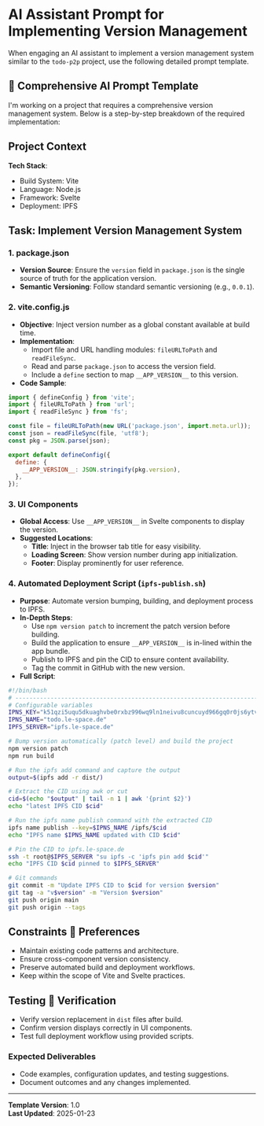 # AI Assistant Prompt for Implementing Version Management

When engaging an AI assistant to implement a version management system similar to the `todo-p2p` project, use the following detailed prompt template.

## 📑 Comprehensive AI Prompt Template

I'm working on a project that requires a comprehensive version management system. Below is a step-by-step breakdown of the required implementation:

## Project Context

**Tech Stack**:
- Build System: Vite
- Language: Node.js
- Framework: Svelte
- Deployment: IPFS

## Task: Implement Version Management System

### 1. **package.json**
- **Version Source**: Ensure the `version` field in `package.json` is the single source of truth for the application version.
- **Semantic Versioning**: Follow standard semantic versioning (e.g., `0.0.1`).

### 2. **vite.config.js**
- **Objective**: Inject version number as a global constant available at build time.
- **Implementation**:
  - Import file and URL handling modules: `fileURLToPath` and `readFileSync`.
  - Read and parse `package.json` to access the version field.
  - Include a `define` section to map `__APP_VERSION__` to this version.
- **Code Sample**:
```javascript
import { defineConfig } from 'vite';
import { fileURLToPath } from 'url';
import { readFileSync } from 'fs';

const file = fileURLToPath(new URL('package.json', import.meta.url));
const json = readFileSync(file, 'utf8');
const pkg = JSON.parse(json);

export default defineConfig({
  define: {
    __APP_VERSION__: JSON.stringify(pkg.version),
  },
});
```

### 3. **UI Components**
- **Global Access**: Use `__APP_VERSION__` in Svelte components to display the version.
- **Suggested Locations**:
  - **Title**: Inject in the browser tab title for easy visibility.
  - **Loading Screen**: Show version number during app initialization.
  - **Footer**: Display prominently for user reference.

### 4. **Automated Deployment Script (`ipfs-publish.sh`)**
- **Purpose**: Automate version bumping, building, and deployment process to IPFS.
- **In-Depth Steps**:
  - Use `npm version patch` to increment the patch version before building.
  - Build the application to ensure `__APP_VERSION__` is in-lined within the app bundle.
  - Publish to IPFS and pin the CID to ensure content availability.
  - Tag the commit in GitHub with the new version.
- **Full Script**:
```bash
#!/bin/bash
# -----------------------------------------------------------------------------
# Configurable variables
IPNS_KEY="k51qzi5uqu5dkuaghvbe0rxbz996wq9ln1neivu8cuncuyd966gq0r0js6ytvw"
IPNS_NAME="todo.le-space.de"
IPFS_SERVER="ipfs.le-space.de"

# Bump version automatically (patch level) and build the project
npm version patch
npm run build

# Run the ipfs add command and capture the output
output=$(ipfs add -r dist/)

# Extract the CID using awk or cut
cid=$(echo "$output" | tail -n 1 | awk '{print $2}')
echo "latest IPFS CID $cid"

# Run the ipfs name publish command with the extracted CID
ipfs name publish --key=$IPNS_NAME /ipfs/$cid
echo "IPFS name $IPNS_NAME updated with CID $cid"

# Pin the CID to ipfs.le-space.de
ssh -t root@$IPFS_SERVER "su ipfs -c 'ipfs pin add $cid'"
echo "IPFS CID $cid pinned to $IPFS_SERVER"

# Git commands
git commit -m "Update IPFS CID to $cid for version $version"
git tag -a "v$version" -m "Version $version"
git push origin main
git push origin --tags
```

## Constraints  Preferences
- Maintain existing code patterns and architecture.
- Ensure cross-component version consistency.
- Preserve automated build and deployment workflows.
- Keep within the scope of Vite and Svelte practices.

## Testing  Verification
- Verify version replacement in `dist` files after build.
- Confirm version displays correctly in UI components.
- Test full deployment workflow using provided scripts.

### Expected Deliverables
- Code examples, configuration updates, and testing suggestions.
- Document outcomes and any changes implemented.

---

**Template Version**: 1.0  
**Last Updated**: 2025-01-23

